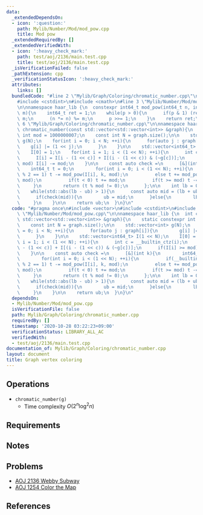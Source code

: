```yaml
---
data:
  _extendedDependsOn:
  - icon: ':question:'
    path: Mylib/Number/Mod/mod_pow.cpp
    title: Mod pow
  _extendedRequiredBy: []
  _extendedVerifiedWith:
  - icon: ':heavy_check_mark:'
    path: test/aoj/2136/main.test.cpp
    title: test/aoj/2136/main.test.cpp
  _isVerificationFailed: false
  _pathExtension: cpp
  _verificationStatusIcon: ':heavy_check_mark:'
  attributes:
    links: []
  bundledCode: "#line 2 \"Mylib/Graph/Coloring/chromatic_number.cpp\"\n#include <vector>\n\
    #include <cstdint>\n#include <cmath>\n#line 3 \"Mylib/Number/Mod/mod_pow.cpp\"\
    \n\nnamespace haar_lib {\n  constexpr int64_t mod_pow(int64_t n, int64_t p, int64_t\
    \ m){\n    int64_t ret = 1;\n    while(p > 0){\n      if(p & 1) (ret *= n) %=\
    \ m;\n      (n *= n) %= m;\n      p >>= 1;\n    }\n    return ret;\n  }\n}\n#line\
    \ 6 \"Mylib/Graph/Coloring/chromatic_number.cpp\"\n\nnamespace haar_lib {\n  int\
    \ chromatic_number(const std::vector<std::vector<int>> &graph){\n    static constexpr\
    \ int mod = 1000000007;\n    const int N = graph.size();\n\n    std::vector<int>\
    \ g(N);\n    for(int i = 0; i < N; ++i){\n      for(auto j : graph[i]){\n    \
    \    g[i] |= (1 << j);\n      }\n    }\n\n    std::vector<int64_t> I(1 << N);\n\
    \    I[0] = 1;\n    for(int i = 1; i < (1 << N); ++i){\n      int c = __builtin_ctz(i);\n\
    \      I[i] = I[i - (1 << c)] + I[(i - (1 << c)) & (~g[c])];\n      if(I[i] >=\
    \ mod) I[i] -= mod;\n    }\n\n    const auto check =\n      [&](int k){\n    \
    \    int64_t t = 0;\n        for(int i = 0; i < (1 << N); ++i){\n          if(__builtin_popcount(i)\
    \ % 2 == 1) t -= mod_pow(I[i], k, mod);\n          else t += mod_pow(I[i], k,\
    \ mod);\n          if(t < 0) t += mod;\n          if(t >= mod) t -= mod;\n   \
    \     }\n        return (t % mod != 0);\n      };\n\n    int lb = 0, ub = N;\n\
    \    while(std::abs(lb - ub) > 1){\n      const auto mid = (lb + ub) / 2;\n\n\
    \      if(check(mid)){\n        ub = mid;\n      }else{\n        lb = mid;\n \
    \     }\n    }\n\n    return ub;\n  }\n}\n"
  code: "#pragma once\n#include <vector>\n#include <cstdint>\n#include <cmath>\n#include\
    \ \"Mylib/Number/Mod/mod_pow.cpp\"\n\nnamespace haar_lib {\n  int chromatic_number(const\
    \ std::vector<std::vector<int>> &graph){\n    static constexpr int mod = 1000000007;\n\
    \    const int N = graph.size();\n\n    std::vector<int> g(N);\n    for(int i\
    \ = 0; i < N; ++i){\n      for(auto j : graph[i]){\n        g[i] |= (1 << j);\n\
    \      }\n    }\n\n    std::vector<int64_t> I(1 << N);\n    I[0] = 1;\n    for(int\
    \ i = 1; i < (1 << N); ++i){\n      int c = __builtin_ctz(i);\n      I[i] = I[i\
    \ - (1 << c)] + I[(i - (1 << c)) & (~g[c])];\n      if(I[i] >= mod) I[i] -= mod;\n\
    \    }\n\n    const auto check =\n      [&](int k){\n        int64_t t = 0;\n\
    \        for(int i = 0; i < (1 << N); ++i){\n          if(__builtin_popcount(i)\
    \ % 2 == 1) t -= mod_pow(I[i], k, mod);\n          else t += mod_pow(I[i], k,\
    \ mod);\n          if(t < 0) t += mod;\n          if(t >= mod) t -= mod;\n   \
    \     }\n        return (t % mod != 0);\n      };\n\n    int lb = 0, ub = N;\n\
    \    while(std::abs(lb - ub) > 1){\n      const auto mid = (lb + ub) / 2;\n\n\
    \      if(check(mid)){\n        ub = mid;\n      }else{\n        lb = mid;\n \
    \     }\n    }\n\n    return ub;\n  }\n}\n"
  dependsOn:
  - Mylib/Number/Mod/mod_pow.cpp
  isVerificationFile: false
  path: Mylib/Graph/Coloring/chromatic_number.cpp
  requiredBy: []
  timestamp: '2020-10-28 03:22:23+09:00'
  verificationStatus: LIBRARY_ALL_AC
  verifiedWith:
  - test/aoj/2136/main.test.cpp
documentation_of: Mylib/Graph/Coloring/chromatic_number.cpp
layout: document
title: Graph vertex coloring
---
```


## Operations

- `chromatic_number(g)`
	- Time complexity $O(2^n \log^2 n)$

## Requirements

## Notes

## Problems

- [AOJ 2136 Webby Subway](http://judge.u-aizu.ac.jp/onlinejudge/description.jsp?id=2136)
- [AOJ 1254 Color the Map](http://judge.u-aizu.ac.jp/onlinejudge/description.jsp?id=1254)

## References

